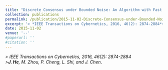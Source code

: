 ```yaml
---
title: "Discrete Consensus under Bounded Noise: An Algorithm with Fast Convergence and High Accuracy"
collection: publications
permalink: /publication/2015-11-02-Discrete-Consensus-under-Bounded-Noise/
excerpt: '> *IEEE Transactions on Cybernetics, 2016, 46(2): 2874-2884*<br>***J. He**, M. Zhou, P. Cheng, L. Shi, and J. Chen*.'
date: 2015-11-02
venue: '--'
#paperurl: ''
#citation: ''
---
```

*> IEEE Transactions on Cybernetics, 2016, 46(2): 2874-2884*  
*>**J. He**, M. Zhou, P. Cheng, L. Shi, and J. Chen*.